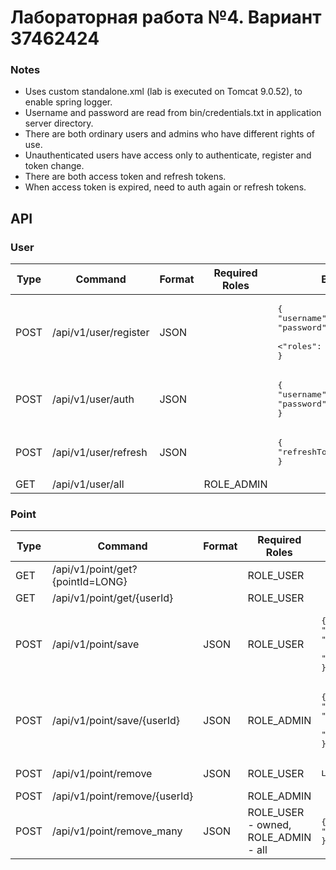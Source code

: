 # Лабораторная работа №4. Вариант 37462424

### Notes

* Uses custom standalone.xml (lab is executed on Tomcat 9.0.52), 
to enable spring logger. 
* Username and password are read from bin/credentials.txt in application server directory.
* There are both ordinary users and admins who have different rights of use.
* Unauthenticated users have access only to authenticate, register and token change.
* There are both access token and refresh tokens.
* When access token is expired, need to auth again or refresh tokens.


## API

### User

| Type |        Command        | Format | Required Roles |                                           Body                                           |
| ---- | --------------------- | ------ | -------------- | ---------------------------------------------------------------------------------------- |
| POST | /api/v1/user/register | JSON   |                | <pre>{<br>"username": STRING,<br>"password": STRING, <br> <"roles": [STRING]><br>}</pre> |
| POST | /api/v1/user/auth     | JSON   |                | <pre>{<br>"username": STRING,<br>"password": STRING <br>}</pre>                          |
| POST | /api/v1/user/refresh  | JSON   |                | <pre>{<br>"refreshToken": STRING <br>}</pre>                                             |
| GET  | /api/v1/user/all      |        | ROLE_ADMIN     |                                                                                          |


### Point

| Type |             Command              | Format |             Required Roles             |                                            Body                                            |
| ---- | -------------------------------- | ------ | -------------------------------------- | ------------------------------------------------------------------------------------------ |
| GET  | /api/v1/point/get?{pointId=LONG} |        | ROLE_USER                              |                                                                                            |
| GET  | /api/v1/point/get/{userId}       |        | ROLE_USER                              |                                                                                            |
| POST | /api/v1/point/save               | JSON   | ROLE_USER                              | <pre>{<br>"coordinateX": DOUBLE,<br>"coordinateY": DOUBLE <br>"radius": DOUBLE <br>}</pre> |
| POST | /api/v1/point/save/{userId}      | JSON   | ROLE_ADMIN                             | <pre>{<br>"coordinateX": DOUBLE,<br>"coordinateY": DOUBLE <br>"radius": DOUBLE <br>}</pre> |
| POST | /api/v1/point/remove             | JSON   | ROLE_USER                              | <pre>LONG</pre>                                                                            |
| POST | /api/v1/point/remove/{userId}    |        | ROLE_ADMIN                             |                                                                                            |
| POST | /api/v1/point/remove_many        | JSON   | ROLE_USER - owned,<br>ROLE_ADMIN - all | <pre>{<br>"pointIds":[LONG]<br>}</pre>                                                     |

